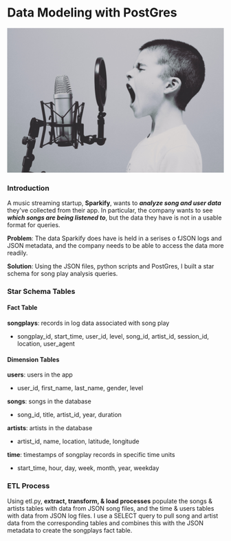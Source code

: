 # Data Modeling with PostGres
![Cover](image.jpg)

### Introduction

A music streaming startup, **Sparkify**, wants to ***analyze song and user data*** they've collected from their app. In particular, the company wants to see ***which songs are being listened to***, but the data they have is not in a usable format for queries.

**Problem**: The data Sparkify does have is held in a serises o fJSON logs and JSON metadata, and the company needs to be able to access the data more readily.


**Solution**: Using the JSON files, python scripts and PostGres, I built a star schema for song play analysis queries.

### Star Schema Tables

#### Fact Table
**songplays**: records in log data associated with song play
 - songplay_id, start_time, user_id, level, song_id, artist_id, session_id, location, user_agent
 
#### Dimension Tables
**users**: users in the app
 - user_id, first_name, last_name, gender, level

**songs**: songs in the database
 - song_id, title, artist_id, year, duration
 
**artists**: artists in the database
 - artist_id, name, location, latitude, longitude
 
**time**: timestamps of songplay records in specific time units
 - start_time, hour, day, week, month, year, weekday
 
 
 ### ETL Process
 
 Using etl.py, **extract, transform, & load processes** populate the songs & artists tables with data from JSON song files, and the time & users tables with data from JSON log files. I use a SELECT query to pull song and artist data from the corresponding tables and combines this with the JSON metadata to create the songplays fact table.